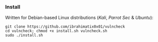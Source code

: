 

### Install
Written for Debian-based Linux distributions (*Kali*, *Parrot Sec* & *Ubuntu*):

```text
git clone https://github.com/ibrahimatix0x01/vulncheck
cd vulncheck; chmod +x install.sh vulncheck.sh
sudo ./install.sh
```



